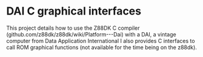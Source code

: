 # DAI C graphical interfaces 

This project details how to use the Z88DK C compiler (github.com/z88dk/z88dk/wiki/Platform---Dai) with a DAI, a vintage computer from Data Application International
I also provides C interfaces to call ROM graphical functions (not available for the time being on the z88dk).



